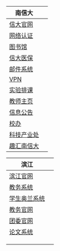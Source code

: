 

| 南信大                                                      |      |
| ----------------------------------------------------------- | ---- |
| [信大官网](https://www.nuist.edu.cn/)                       |      |
| [网络认证](http://a.nuist.edu.cn/index.php)                 |      |
| [图书馆](http://lib.nuist.edu.cn/)                          |      |
| [信大医保](http://eb.nuist.edu.cn/medicare/)                |      |
| [邮件系统](https://mail.nuist.edu.cn/)                      |      |
| [VPN](https://client.vpn.nuist.edu.cn/client/#/login)       |      |
| [实验排课](https://cec.nuist.edu.cn/cmd/)                   |      |
| [教师主页](http://web2.nuist.edu.cn:8080/jszy/default.aspx) |      |
| [信息公告](https://bulletin.nuist.edu.cn/791/list.htm)      |      |
| [校办](https://xb.nuist.edu.cn/)                            |      |
| [科技产业处](http://web2.nuist.edu.cn/kjcyc/sy/index.html)  |      |
| [趣汇南信大](http://q.nuist.edu.cn/Default.aspx)            |      |

 

| 滨江                                                   |      |
| ------------------------------------------------------ | ---- |
| [滨江官网](http://www.bjxy.cn/index.jsp)               |      |
| [教务系统](http://sqlbjxy.nuist.edu.cn/)               |      |
| [学生奥兰系统](http://120.195.201.196:8002/LOGIN.ASPX) |      |
| [教务官网](http://jwc.bjxy.cn/index.jsp)               |      |
| [团委官网](http://tw.bjxy.cn/index.htm)                |      |
| [论文系统](http://lw.bjxy.cn/)                         |      |
| []()                                                   |      |
| []()                                                   |      |
| []()                                                   |      |

